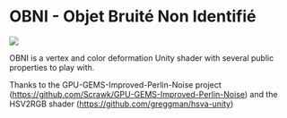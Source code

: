 # OBNI - Objet Bruité Non Identifié

![](https://github.com/alexbourgeois/OBNI/blob/master/ezgif.com-crop.gif)

OBNI is a vertex and color deformation Unity shader with several public properties to play with.

Thanks to the GPU-GEMS-Improved-Perlin-Noise project (https://github.com/Scrawk/GPU-GEMS-Improved-Perlin-Noise)
and the HSV2RGB shader (https://github.com/greggman/hsva-unity)
